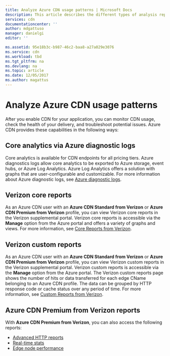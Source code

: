 ```yaml
---
title: Analyze Azure CDN usage patterns | Microsoft Docs
description: This article describes the different types of analysis reports available for Azure CDN products.
services: cdn
documentationcenter: ''
author: mdgattuso
manager: danielgi
editor: ''

ms.assetid: 95e18b3c-b987-46c2-baa8-a27a029e3076
ms.service: cdn
ms.workload: tbd
ms.tgt_pltfrm: na
ms.devlang: na
ms.topic: article
ms.date: 12/05/2017
ms.author: magattus
---
```



# Analyze Azure CDN usage patterns

After you enable CDN for your application, you can monitor CDN usage, check the health of your delivery, and troubleshoot potential issues. Azure CDN provides these capabilities in the following ways: 

## Core analytics via Azure diagnostic logs

Core analytics is available for CDN endpoints for all pricing tiers. Azure diagnostics logs allow core analytics to be exported to Azure storage, event hubs, or Azure Log Analytics. Azure Log Analytics offers a solution with graphs that are user-configurable and customizable. For more information about Azure diagnostic logs, see [Azure diagnostic logs](cdn-azure-diagnostic-logs.md).

## Verizon core reports

As an Azure CDN user with an **Azure CDN Standard from Verizon** or **Azure CDN Premium from Verizon** profile, you can view Verizon core reports in the Verizon supplemental portal. Verizon core reports is accessible via the **Manage** option from the Azure portal and offers a variety of graphs and views. For more information, see [Core Reports from Verizon](cdn-analyze-usage-patterns.md).

## Verizon custom reports

As an Azure CDN user with an **Azure CDN Standard from Verizon** or **Azure CDN Premium from Verizon** profile, you can view Verizon custom reports in the Verizon supplemental portal. Verizon custom reports is accessible via the **Manage** option from the Azure portal. The Verizon custom reports page shows the number of hits or data transferred for each edge CName belonging to an Azure CDN profile. The data can be grouped by HTTP response code or cache status over any period of time. For more information, see [Custom Reports from Verizon](cdn-verizon-custom-reports.md).

## Azure CDN Premium from Verizon reports

With **Azure CDN Premium from Verizon**, you can also access the following reports:
   * [Advanced HTTP reports](cdn-advanced-http-reports.md)
   * [Real-time stats](cdn-real-time-stats.md)
   * [Edge node performance](cdn-edge-performance.md)

